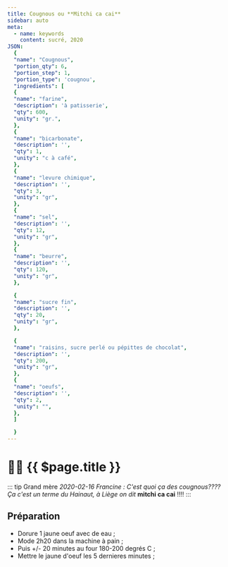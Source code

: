 ```yaml
---
title: Cougnous ou **Mitchi ca cai**
sidebar: auto
meta:
  - name: keywords
    content: sucré, 2020
JSON:
  {
  "name": "Cougnous",
  "portion_qty": 6,
  "portion_step": 1,
  "portion_type": 'cougnou',
  "ingredients": [
  {
  "name": "farine",
  "description": 'à patisserie',
  "qty": 600,
  "unity": "gr.",
  },
  {
  "name": "bicarbonate",
  "description": '',
  "qty": 1,
  "unity": "c à café",
  },
  {
  "name": "levure chimique",
  "description": '',
  "qty": 3,
  "unity": "gr",
  },
  {
  "name": "sel",
  "description": '',
  "qty": 12,
  "unity": "gr",
  },
  {
  "name": "beurre",
  "description": '',
  "qty": 120,
  "unity": "gr",
  },

  {
  "name": "sucre fin",
  "description": '',
  "qty": 20,
  "unity": "gr",
  },

  {
  "name": "raisins, sucre perlé ou pépittes de chocolat",
  "description": '',
  "qty": 200,
  "unity": "gr",
  },
  {
  "name": "oeufs",
  "description": '',
  "qty": 2,
  "unity": "",
  },
  ]

  }
---
```

# :woman_cook: {{ $page.title }}

<recipePortion :recette="$page.frontmatter.JSON" />

::: tip Grand mère
*2020-02-16 Francine : C'est quoi ça des cougnous???? Ça c'est un terme du Hainaut, à Liège on dit* **mitchi ca cai** !!!!
:::

## Préparation

- Dorure 1 jaune oeuf avec de eau ;
- Mode 2h20 dans la machine à pain ;
- Puis +/- 20 minutes au four 180-200 degrés C ;
- Mettre le jaune d'oeuf les 5 dernieres minutes ;
